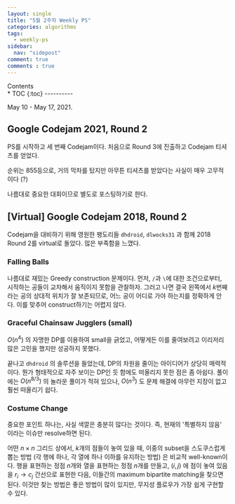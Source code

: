 ```yaml
---
layout: single
title: "5월 2주차 Weekly PS"
categories: algorithms
tags:
  - weekly-ps
sidebar:
  nav: "sidepost"
comment: true
comments : true
---
```

<div id="toc">
Contents
</div>
* TOC
{:toc}
----------

May 10 - May 17, 2021.

## Google Codejam 2021, Round 2
PS를 시작하고 세 번째 Codejam이다. 처음으로 Round 3에 진출하고 Codejam 티셔츠를 얻었다.

순위는 855등으로, 거의 막차를 탔지만 아무튼 티셔츠를 받았다는 사실이 매우 고무적이다 (?) 

나름대로 중요한 대회이므로 별도로 포스팅하기로 한다.

## [Virtual] Google Codejam 2018, Round 2
Codejam을 대비하기 위해 영원한 팽도리들 `dhdroid`, `dlwocks31` 과 함께 2018 Round 2를 virtual로 돌았다. 많은 부족함을 느꼈다. 

### Falling Balls
나름대로 재밌는 Greedy construction 문제이다. 먼저, `/`과 `\`에 대한 조건으로부터, 시작하는 공들이 교차해서 움직이지 못함을 관찰하자. 그러고 나면 결국 왼쪽에서 $k$번째라는 공의 상대적 위치가 잘 보존되므로, 어느 공이 어디로 가야 하는지를 정확하게 안다. 이를 맞추어 construct하기는 어렵지 않다.

### Graceful Chainsaw Jugglers (small)
$O(n^4)$ 의 자명한 DP를 이용하여 small을 긁었고, 어떻게든 이를 줄여보려고 이리저리 많은 고민을 했지만 성공하지 못했다. 

끝나고 `dhdroid` 의 솔루션을 들었는데, DP의 차원을 줄이는 아이디어가 상당히 매력적이다. 뭔가 형태적으로 자주 보이는 DP인 듯 함에도 떠올리지 못한 점은 좀 아쉽다. 풀이에는 $O(n^{8/3})$ 의 놀라운 풀이가 적혀 있으나, $O(n^3)$ 도 문제 해결에 아무런 지장이 없고 훨씬 떠올리기 쉽다.

### Costume Change
중요한 포인트 하나는, 사실 색깔은 충분히 많다는 것이다. 즉, 현재의 '특별하지 않음' 이라는 이슈만 resolve하면 된다.

어떤 $n \times n$ 그리드 상에서, $k$개의 점들이 놓여 있을 때, 이중의 subset을 스도쿠스럽게 뽑는 방법 (각 행에 하나, 각 열에 하나 이하를 유지하는 방법) 은 비교적 well-known이다. 행을 표현하는 정점 $n$개와 열을 표현하는 정점 $n$개를 만들고, $(i, j)$ 에 점이 놓여 있음을 $r_i \to c_j$ 간선으로 표현한 다음, 이들간의 maximum bipartite matching을 찾으면 된다. 이것만 찾는 방법은 좋은 방법이 많이 있지만, 무지성 플로우가 가장 쉽게 구현할수 있다. 
